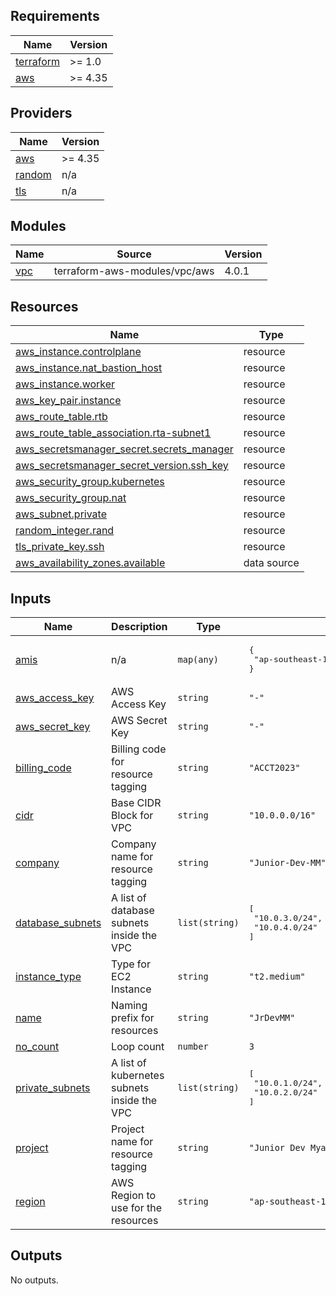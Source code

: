 ## Requirements

| Name | Version |
|------|---------|
| <a name="requirement_terraform"></a> [terraform](#requirement\_terraform) | >= 1.0 |
| <a name="requirement_aws"></a> [aws](#requirement\_aws) | >= 4.35 |

## Providers

| Name | Version |
|------|---------|
| <a name="provider_aws"></a> [aws](#provider\_aws) | >= 4.35 |
| <a name="provider_random"></a> [random](#provider\_random) | n/a |
| <a name="provider_tls"></a> [tls](#provider\_tls) | n/a |

## Modules

| Name | Source | Version |
|------|--------|---------|
| <a name="module_vpc"></a> [vpc](#module\_vpc) | terraform-aws-modules/vpc/aws | 4.0.1 |

## Resources

| Name | Type |
|------|------|
| [aws_instance.controlplane](https://registry.terraform.io/providers/hashicorp/aws/latest/docs/resources/instance) | resource |
| [aws_instance.nat_bastion_host](https://registry.terraform.io/providers/hashicorp/aws/latest/docs/resources/instance) | resource |
| [aws_instance.worker](https://registry.terraform.io/providers/hashicorp/aws/latest/docs/resources/instance) | resource |
| [aws_key_pair.instance](https://registry.terraform.io/providers/hashicorp/aws/latest/docs/resources/key_pair) | resource |
| [aws_route_table.rtb](https://registry.terraform.io/providers/hashicorp/aws/latest/docs/resources/route_table) | resource |
| [aws_route_table_association.rta-subnet1](https://registry.terraform.io/providers/hashicorp/aws/latest/docs/resources/route_table_association) | resource |
| [aws_secretsmanager_secret.secrets_manager](https://registry.terraform.io/providers/hashicorp/aws/latest/docs/resources/secretsmanager_secret) | resource |
| [aws_secretsmanager_secret_version.ssh_key](https://registry.terraform.io/providers/hashicorp/aws/latest/docs/resources/secretsmanager_secret_version) | resource |
| [aws_security_group.kubernetes](https://registry.terraform.io/providers/hashicorp/aws/latest/docs/resources/security_group) | resource |
| [aws_security_group.nat](https://registry.terraform.io/providers/hashicorp/aws/latest/docs/resources/security_group) | resource |
| [aws_subnet.private](https://registry.terraform.io/providers/hashicorp/aws/latest/docs/resources/subnet) | resource |
| [random_integer.rand](https://registry.terraform.io/providers/hashicorp/random/latest/docs/resources/integer) | resource |
| [tls_private_key.ssh](https://registry.terraform.io/providers/hashicorp/tls/latest/docs/resources/private_key) | resource |
| [aws_availability_zones.available](https://registry.terraform.io/providers/hashicorp/aws/latest/docs/data-sources/availability_zones) | data source |

## Inputs

| Name | Description | Type | Default | Required |
|------|-------------|------|---------|:--------:|
| <a name="input_amis"></a> [amis](#input\_amis) | n/a | `map(any)` | <pre>{<br>  "ap-southeast-1": "ami-0a72af05d27b49ccb"<br>}</pre> | no |
| <a name="input_aws_access_key"></a> [aws\_access\_key](#input\_aws\_access\_key) | AWS Access Key | `string` | `"-"` | no |
| <a name="input_aws_secret_key"></a> [aws\_secret\_key](#input\_aws\_secret\_key) | AWS Secret Key | `string` | `"-"` | no |
| <a name="input_billing_code"></a> [billing\_code](#input\_billing\_code) | Billing code for resource tagging | `string` | `"ACCT2023"` | no |
| <a name="input_cidr"></a> [cidr](#input\_cidr) | Base CIDR Block for VPC | `string` | `"10.0.0.0/16"` | no |
| <a name="input_company"></a> [company](#input\_company) | Company name for resource tagging | `string` | `"Junior-Dev-MM"` | no |
| <a name="input_database_subnets"></a> [database\_subnets](#input\_database\_subnets) | A list of database subnets inside the VPC | `list(string)` | <pre>[<br>  "10.0.3.0/24",<br>  "10.0.4.0/24"<br>]</pre> | no |
| <a name="input_instance_type"></a> [instance\_type](#input\_instance\_type) | Type for EC2 Instance | `string` | `"t2.medium"` | no |
| <a name="input_name"></a> [name](#input\_name) | Naming prefix for resources | `string` | `"JrDevMM"` | no |
| <a name="input_no_count"></a> [no\_count](#input\_no\_count) | Loop count | `number` | `3` | no |
| <a name="input_private_subnets"></a> [private\_subnets](#input\_private\_subnets) | A list of kubernetes subnets inside the VPC | `list(string)` | <pre>[<br>  "10.0.1.0/24",<br>  "10.0.2.0/24"<br>]</pre> | no |
| <a name="input_project"></a> [project](#input\_project) | Project name for resource tagging | `string` | `"Junior Dev Myanmar Batch-1"` | no |
| <a name="input_region"></a> [region](#input\_region) | AWS Region to use for the resources | `string` | `"ap-southeast-1"` | no |

## Outputs

No outputs.
